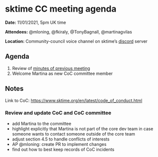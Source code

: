 # sktime CC meeting agenda

**Date:** 
11/01/2021, 5pm UK time

**Attendees:** 
@mloning, @fkiraly, @TonyBagnall, @martinagvilas

**Location:** 
Community-council voice channel on sktime’s [discord](https://discord.gg/gqSab2K) server

## Agenda
1. Review of [minutes of previous meeting](https://github.com/sktime/community-council/tree/master/previous_meetings)
2. Welcome Martina as new CoC committee member


## Notes
Link to CoC: https://www.sktime.org/en/latest/code_of_conduct.html

### Review and update CoC and CoC committee
* add Martina to the committee
* highlight explicitly that Martina is not part of the core dev team in case someone wants to contact someone outside of the core team
* adjust section 4.5 to handle conflicts of interests
* AP @mloning: create PR to implement changes
* find out how to best keep records of CoC incidents



